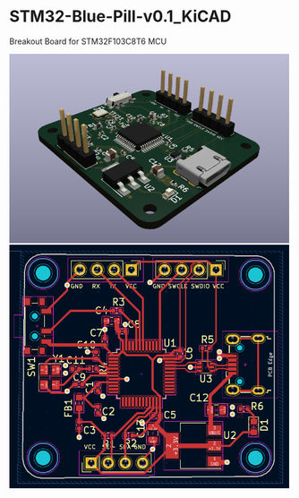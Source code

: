 # STM32-Blue-Pill-v0.1_KiCAD
Breakout Board for STM32F103C8T6 MCU

<img src="https://github.com/haris-mujeeb/STM32-Blue-Pill-v0.1_KiCAD/blob/main/3D%20View.png" size width="500" />
<img src="https://github.com/haris-mujeeb/STM32-Blue-Pill-v0.1_KiCAD/blob/main/PCB.png" size width="500"/>

